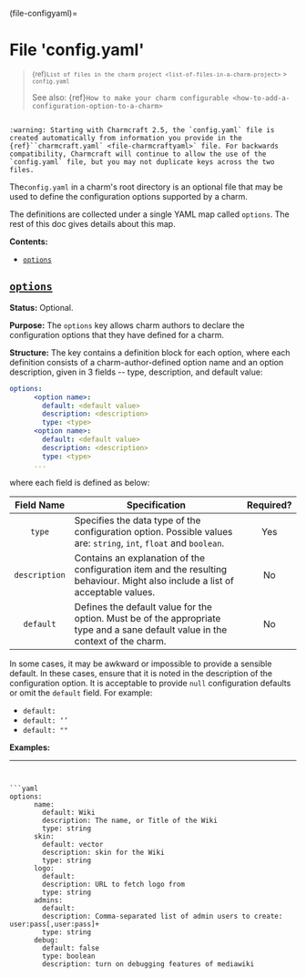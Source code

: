 (file-configyaml)=
# File 'config.yaml'

> <small>{ref}`List of files in the charm project <list-of-files-in-a-charm-project>` > `config.yaml`</small> 
>
> See also: {ref}`How to make your charm configurable <how-to-add-a-configuration-option-to-a-charm>`

```{caution}

:warning: Starting with Charmcraft 2.5, the `config.yaml` file is created automatically from information you provide in the {ref}``charmcraft.yaml` <file-charmcraftyaml>` file. For backwards compatibility, Charmcraft will continue to allow the use of the `config.yaml` file, but you may not duplicate keys across the two files. 

```


The`config.yaml` in a charm's root directory is an optional file that may be used to define the configuration options supported by a charm.

The definitions are collected under a single YAML map called `options`. The rest of this doc gives details about this map.

**Contents:**
- [`options`](#heading--options)	 

<a href="#heading--options"><h2 id="heading--options">`options`</h2></a>

**Status:** Optional.

**Purpose:** The `options` key allows charm authors to declare the configuration options that they have defined for a charm.

**Structure:** The key contains a definition block for each option, where each definition consists of a charm-author-defined option name and an option description, given in 3 fields -- type, description, and default value:

```yaml
options:
      <option name>:
        default: <default value>
        description: <description>
        type: <type>
      <option name>:
        default: <default value>
        description: <description>
        type: <type>
      ...
```

where each field is defined as below:

|  Field Name   | Specification                                                                                                                   | Required? |
| :-----------: | ------------------------------------------------------------------------------------------------------------------------------- | :-------: |
|    `type`     | Specifies the data type of the configuration option. Possible values are: `string`, `int`, `float` and `boolean`.               |    Yes    |
| `description` | Contains an explanation of the configuration item and the resulting behaviour. Might also include a list of acceptable values.  |    No     |
|   `default`   | Defines the default value for the option. Must be of the appropriate type and a sane default value in the context of the charm. |    No     |

In some cases, it may be awkward or impossible to provide a sensible default. In these cases, ensure that it is noted in the description of the configuration option. It is acceptable to provide `null` configuration defaults or omit the `default` field. For example:

- `default: `
- `default: ‘’`
- `default: ""`


**Examples:**

-----

```{dropdown} Expand to see an example


```yaml
options:
      name:
        default: Wiki
        description: The name, or Title of the Wiki
        type: string
      skin:
        default: vector
        description: skin for the Wiki
        type: string
      logo:
        default:
        description: URL to fetch logo from
        type: string
      admins:
        default:
        description: Comma-separated list of admin users to create: user:pass[,user:pass]+
        type: string
      debug:
        default: false
        type: boolean
        description: turn on debugging features of mediawiki
```

```